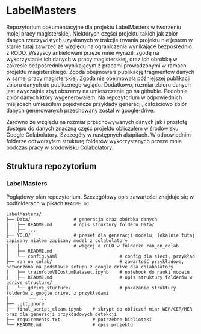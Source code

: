 # LabelMasters

Repozytorium dokumentacyjne dla projektu LabelMasters w tworzeniu mojej pracy magisterskiej. Niektórych części projektu takich jak zbiór danych rzeczywistych uzyskanych w trakcjie trwania projektu nie jestem w stanie tutaj zawrzeć ze względu na ograniczenia wynikające bezpośrednio z RODO. Wszyscy ankietowani przeze mnie wyrazili zgodę na wykorzystanie ich danych w pracy magisterskiej, oraz ich obróbkę w zakresie bezpośrednio wynikającym z pracami prowadzonymi w ramach projektu magisterskiego. Zgoda obejmowała publikację fragmentów danych w samej pracy magisterskiej. Zgoda nie obejmowała późniejszej publikacji zbioru danych do publicznego wglądu. Dodatkowo, rozmiar zbioru danych jest zwyczajnie zbyt obszerny na umieszczenie go na githubie. Podobnie zbiór danych który wygenerowałem. Na repozytorium w odpowiednich miejscach umieściłem pojedyńcze przykłady generacji, całościowo zbiór danych generowanych przechowany został w google-drive. 

Zarówno ze względu na rozmiar przechowywanych danych jak i prostotę dostępu do danych znaczną część projektu obliczałem w środowisku Google Colabolatory. Szczegóły w następnych akapitach. W odpowiednim folderze odtworzyłem strukturę folderów wykorzystanych przeze mnie podczas pracy w środowisku Colabolatory. 

## Struktura repozytorium

### LabelMasters

Poglądowy plan repozytorium. Szczegółowy opis zawartości znajduje się w podfolderach w pikach `README.md`. 

```plaintext
LabelMasters/
├── Data/                # generacja oraz obórbka danych
|   ├── README.md        # opis struktury folderu Data/
│   ├── ...
├── YOLO/                # preset dla generacji modelu, lokalnie tutaj zapisany miałem zapisany model z colabolatory
|   |                    # więcej o YOLO w folderze ran_on_colab
│   ├── README.md        
│   └── config.yaml                       # config dla sieci, przykład
├── ran_on_colab/                         # zawartość przykładowa, odtworzona na podstawie setupu z google drive dla colabolatory
│   ├── trainYoloV8CostumDataset.ipynb    # notebook do nauki modelu 
|   ├── README.md                         # opis struktury folderów w gdrive_structure/
|   └── gdrive_stucture/                  # pokazanie struktury folderów z google drive, z przykładami
|       └── ...                           
├── .gitignore            
├── final_script_clean.ipynb    # skrypt do obliczeń miar WER/CER/MER oraz dla generacji przykładowych detekcji
├── requirements.txt            # potrzebne biblioteki
└── README.md                   # opis projektu
```


